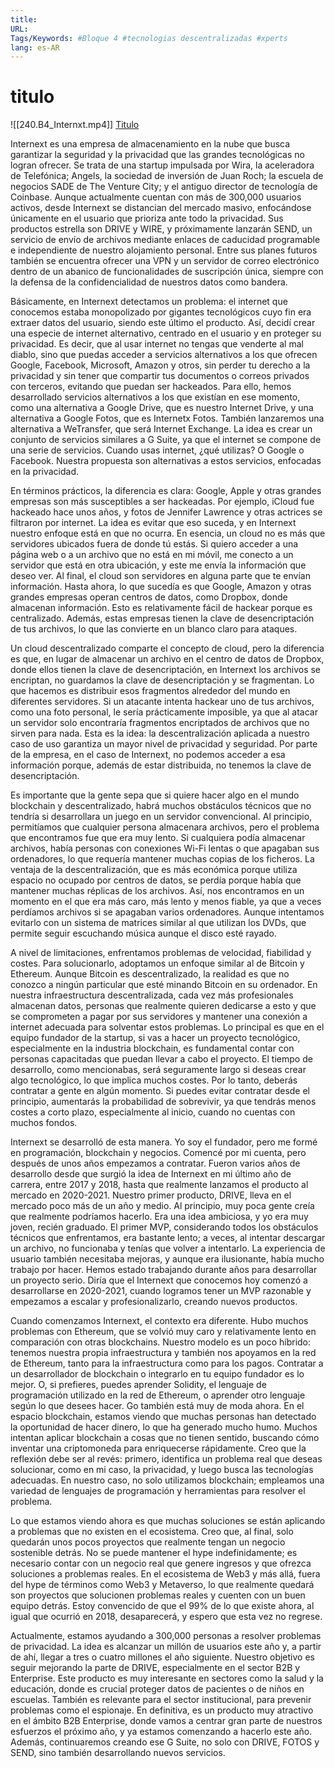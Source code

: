 ```yaml
---
title: 
URL: 
Tags/Keywords: #Bloque 4 #tecnologias descentralizadas #xperts
lang: es-AR
---
```

# titulo
![[240.B4_Internxt.mp4]]
[Titulo](URL)

Internext es una empresa de almacenamiento en la nube que busca garantizar la seguridad y la privacidad que las grandes tecnológicas no logran ofrecer. Se trata de una startup impulsada por Wira, la aceleradora de Telefónica; Angels, la sociedad de inversión de Juan Roch; la escuela de negocios SADE de The Venture City; y el antiguo director de tecnología de Coinbase. Aunque actualmente cuentan con más de 300,000 usuarios activos, desde Internext se distancian del mercado masivo, enfocándose únicamente en el usuario que prioriza ante todo la privacidad. Sus productos estrella son DRIVE y WIRE, y próximamente lanzarán SEND, un servicio de envío de archivos mediante enlaces de caducidad programable e independiente de nuestro alojamiento personal. Entre sus planes futuros también se encuentra ofrecer una VPN y un servidor de correo electrónico dentro de un abanico de funcionalidades de suscripción única, siempre con la defensa de la confidencialidad de nuestros datos como bandera.

Básicamente, en Internext detectamos un problema: el internet que conocemos estaba monopolizado por gigantes tecnológicos cuyo fin era extraer datos del usuario, siendo este último el producto. Así, decidí crear una especie de internet alternativo, centrado en el usuario y en proteger su privacidad. Es decir, que al usar internet no tengas que venderte al mal diablo, sino que puedas acceder a servicios alternativos a los que ofrecen Google, Facebook, Microsoft, Amazon y otros, sin perder tu derecho a la privacidad y sin tener que compartir tus documentos o correos privados con terceros, evitando que puedan ser hackeados. Para ello, hemos desarrollado servicios alternativos a los que existían en ese momento, como una alternativa a Google Drive, que es nuestro Internet Drive, y una alternativa a Google Fotos, que es Internetx Fotos. También lanzaremos una alternativa a WeTransfer, que será Internet Exchange. La idea es crear un conjunto de servicios similares a G Suite, ya que el internet se compone de una serie de servicios. Cuando usas internet, ¿qué utilizas? O Google o Facebook. Nuestra propuesta son alternativas a estos servicios, enfocadas en la privacidad.

En términos prácticos, la diferencia es clara: Google, Apple y otras grandes empresas son más susceptibles a ser hackeadas. Por ejemplo, iCloud fue hackeado hace unos años, y fotos de Jennifer Lawrence y otras actrices se filtraron por internet. La idea es evitar que eso suceda, y en Internext nuestro enfoque está en que no ocurra. En esencia, un cloud no es más que servidores ubicados fuera de donde tú estás. Si quiero acceder a una página web o a un archivo que no está en mi móvil, me conecto a un servidor que está en otra ubicación, y este me envía la información que deseo ver. Al final, el cloud son servidores en alguna parte que te envían información. Hasta ahora, lo que sucedía es que Google, Amazon y otras grandes empresas operan centros de datos, como Dropbox, donde almacenan información. Esto es relativamente fácil de hackear porque es centralizado. Además, estas empresas tienen la clave de desencriptación de tus archivos, lo que las convierte en un blanco claro para ataques.

Un cloud descentralizado comparte el concepto de cloud, pero la diferencia es que, en lugar de almacenar un archivo en el centro de datos de Dropbox, donde ellos tienen la clave de desencriptación, en Internext los archivos se encriptan, no guardamos la clave de desencriptación y se fragmentan. Lo que hacemos es distribuir esos fragmentos alrededor del mundo en diferentes servidores. Si un atacante intenta hackear uno de tus archivos, como una foto personal, le sería prácticamente imposible, ya que al atacar un servidor solo encontraría fragmentos encriptados de archivos que no sirven para nada. Esta es la idea: la descentralización aplicada a nuestro caso de uso garantiza un mayor nivel de privacidad y seguridad. Por parte de la empresa, en el caso de Internext, no podemos acceder a esa información porque, además de estar distribuida, no tenemos la clave de desencriptación.

Es importante que la gente sepa que si quiere hacer algo en el mundo blockchain y descentralizado, habrá muchos obstáculos técnicos que no tendría si desarrollara un juego en un servidor convencional. Al principio, permitíamos que cualquier persona almacenara archivos, pero el problema que encontramos fue que era muy lento. Si cualquiera podía almacenar archivos, había personas con conexiones Wi-Fi lentas o que apagaban sus ordenadores, lo que requería mantener muchas copias de los ficheros. La ventaja de la descentralización, que es más económica porque utiliza espacio no ocupado por centros de datos, se perdía porque había que mantener muchas réplicas de los archivos. Así, nos encontramos en un momento en el que era más caro, más lento y menos fiable, ya que a veces perdíamos archivos si se apagaban varios ordenadores. Aunque intentamos evitarlo con un sistema de matrices similar al que utilizan los DVDs, que permite seguir escuchando música aunque el disco esté rayado.

A nivel de limitaciones, enfrentamos problemas de velocidad, fiabilidad y costes. Para solucionarlo, adoptamos un enfoque similar al de Bitcoin y Ethereum. Aunque Bitcoin es descentralizado, la realidad es que no conozco a ningún particular que esté minando Bitcoin en su ordenador. En nuestra infraestructura descentralizada, cada vez más profesionales almacenan datos, personas que realmente quieren dedicarse a esto y que se comprometen a pagar por sus servidores y mantener una conexión a internet adecuada para solventar estos problemas. Lo principal es que en el equipo fundador de la startup, si vas a hacer un proyecto tecnológico, especialmente en la industria blockchain, es fundamental contar con personas capacitadas que puedan llevar a cabo el proyecto. El tiempo de desarrollo, como mencionabas, será seguramente largo si deseas crear algo tecnológico, lo que implica muchos costes. Por lo tanto, deberás contratar a gente en algún momento. Si puedes evitar contratar desde el principio, aumentarás la probabilidad de sobrevivir, ya que tendrás menos costes a corto plazo, especialmente al inicio, cuando no cuentas con muchos fondos.

Internext se desarrolló de esta manera. Yo soy el fundador, pero me formé en programación, blockchain y negocios. Comencé por mi cuenta, pero después de unos años empezamos a contratar. Fueron varios años de desarrollo desde que surgió la idea de Internext en mi último año de carrera, entre 2017 y 2018, hasta que realmente lanzamos el producto al mercado en 2020-2021. Nuestro primer producto, DRIVE, lleva en el mercado poco más de un año y medio. Al principio, muy poca gente creía que realmente podríamos hacerlo. Era una idea ambiciosa, y yo era muy joven, recién graduado. El primer MVP, considerando todos los obstáculos técnicos que enfrentamos, era bastante lento; a veces, al intentar descargar un archivo, no funcionaba y tenías que volver a intentarlo. La experiencia de usuario también necesitaba mejoras, y aunque era ilusionante, había mucho trabajo por hacer. Hemos estado trabajando durante años para desarrollar un proyecto serio. Diría que el Internext que conocemos hoy comenzó a desarrollarse en 2020-2021, cuando logramos tener un MVP razonable y empezamos a escalar y profesionalizarlo, creando nuevos productos.

Cuando comenzamos Internext, el contexto era diferente. Hubo muchos problemas con Ethereum, que se volvió muy caro y relativamente lento en comparación con otras blockchains. Nuestro modelo es un poco híbrido: tenemos nuestra propia infraestructura y también nos apoyamos en la red de Ethereum, tanto para la infraestructura como para los pagos. Contratar a un desarrollador de blockchain o integrarlo en tu equipo fundador es lo mejor. O, si prefieres, puedes aprender Solidity, el lenguaje de programación utilizado en la red de Ethereum, o aprender otro lenguaje según lo que desees hacer. Go también está muy de moda ahora. En el espacio blockchain, estamos viendo que muchas personas han detectado la oportunidad de hacer dinero, lo que ha generado mucho humo. Muchos intentan aplicar blockchain a cosas que no tienen sentido, buscando cómo inventar una criptomoneda para enriquecerse rápidamente. Creo que la reflexión debe ser al revés: primero, identifica un problema real que deseas solucionar, como en mi caso, la privacidad, y luego busca las tecnologías adecuadas. En nuestro caso, no solo utilizamos blockchain; empleamos una variedad de lenguajes de programación y herramientas para resolver el problema.

Lo que estamos viendo ahora es que muchas soluciones se están aplicando a problemas que no existen en el ecosistema. Creo que, al final, solo quedarán unos pocos proyectos que realmente tengan un negocio sostenible detrás. No se puede mantener el hype indefinidamente; es necesario contar con un negocio real que genere ingresos y que ofrezca soluciones a problemas reales. En el ecosistema de Web3 y más allá, fuera del hype de términos como Web3 y Metaverso, lo que realmente quedará son proyectos que solucionen problemas reales y cuenten con un buen equipo detrás. Estoy convencido de que el 99% de lo que existe ahora, al igual que ocurrió en 2018, desaparecerá, y espero que esta vez no regrese.

Actualmente, estamos ayudando a 300,000 personas a resolver problemas de privacidad. La idea es alcanzar un millón de usuarios este año y, a partir de ahí, llegar a tres o cuatro millones el año siguiente. Nuestro objetivo es seguir mejorando la parte de DRIVE, especialmente en el sector B2B y Enterprise. Este producto es muy interesante en sectores como la salud y la educación, donde es crucial proteger datos de pacientes o de niños en escuelas. También es relevante para el sector institucional, para prevenir problemas como el espionaje. En definitiva, es un producto muy atractivo en el ámbito B2B Enterprise, donde vamos a centrar gran parte de nuestros esfuerzos el próximo año, y ya estamos comenzando a hacerlo este año. Además, continuaremos creando ese G Suite, no solo con DRIVE, FOTOS y SEND, sino también desarrollando nuevos servicios.